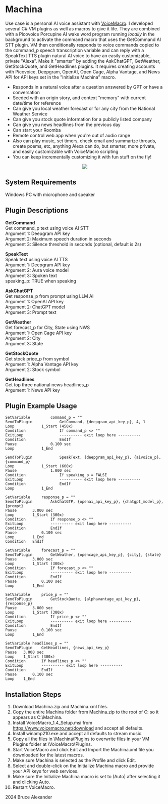 Machina
==

Use case is a personal AI voice assistant with [VoiceMacro](https://www.voicemacro.net). I developed several C# VM plugins as well as macros to give it life. They are combined with a Picovoice Porcupine AI wake word program running *locally* in the background to activate the command macro that uses the GetCommand AI STT plugin. VM then conditionally responds to voice commands copied to the command_p speech transcription variable and can reply with a SpeakText TTS plugin natural AI voice to have an easily customizable, private "Alexa". Make it "smarter" by adding the AskChatGPT, GetWeather, GetStockQuote, and GetHeadlines plugins. It requires creating accounts with Picovoice, Deepgram, OpenAI, Open Cage, Alpha Vantage, and News API for API keys set in the "Initialize Machina" macro.

- Responds in a natural voice after a question answered by GPT or have a conversation
- Seeded with an origin story, and context "memory" with current date/time for reference
- Can give you local weather forecast or for any city from the National Weather Service
- Can give you stock quote information for a publicly listed company
- Can give you news headlines from the previous day
- Can start your Roomba
- Remote control web app when you're out of audio range
- Also can play music, set timers, check email and summarize threads, create poems, etc, anything Alexa can do, but smarter, more private, and easily customizable with VoiceMacro scripting
- You can keep incrementally customizing it with fun stuff on the fly!

<p align="center">
  <img src="https://repository-images.githubusercontent.com/811629505/ba9e6961-bbdc-488c-8760-97e0d3ad67d7" />
</p>

System Requirements
--
Windows PC with microphone and speaker

Plugin Descriptions
--

**GetCommand**  
Get command_p text using voice AI STT  
Argument 1: Deepgram API key  
Argument 2: Maximum speech duration in seconds  
Argument 3: Silence threshold in seconds (optional, default is 2s)  

**SpeakText**  
Speak text using voice AI TTS  
Argument 1: Deepgram API key  
Argument 2: Aura voice model  
Argument 3: Spoken text  
speaking_p: TRUE when speaking  

**AskChatGPT**  
Get response_p from prompt using LLM AI  
Argument 1: OpenAI API key  
Argument 2: ChatGPT model  
Argument 3: Prompt text  

**GetWeather**  
Get forecast_p for City, State using NWS  
Argument 1: Open Cage API key  
Argument 2: City  
Argument 3: State  

**GetStockQuote**  
Get stock price_p from symbol  
Argument 1: Alpha Vantage API key  
Argument 2: Stock symbol  

**GetHeadlines**  
Get top three national news headlines_p  
Argument 1: News API key  

Plugin Example Usage
--

```VoiceMacro
SetVariable	        command_p = ""
SendToPlugin	        GetCommand, {deepgram_api_key_p}, 4, 1
Loop	        1_Start (450x)
Condition	            If command_p <> ""
ExitLoop	            ---------- exit loop here ----------
Condition	            EndIf
Pause	            0.100 sec
Loop	        1_End
```

```VoiceMacro
SendToPlugin	        SpeakText, {deepgram_api_key_p}, {aivoice_p}, {command_p}
Loop	        1_Start (600x)
Pause	            1.000 sec
Condition	            If speaking_p = FALSE
ExitLoop	            ---------- exit loop here ----------
Condition	            EndIf
Loop	        1_End
```

```VoiceMacro
SetVariable	    response_p = ""
SendToPlugin	    AskChatGTP, {openai_api_key_p}, {chatgpt_model_p}, {prompt}
Pause	    3.000 sec
Loop	    1_Start (300x)
Condition	        If response_p <> ""
ExitLoop	        ---------- exit loop here ----------
Condition	        EndIf
Pause	        0.100 sec
Loop	    1_End
Condition	EndIf
```

```VoiceMacro
SetVariable	    forecast_p = ""
SendToPlugin	    GetWeather, {opencage_api_key_p}, {city}, {state}
Pause	    3.000 sec
Loop	    1_Start (300x)
Condition	        If forecast_p <> ""
ExitLoop	        ---------- exit loop here ----------
Condition	        EndIf
Pause	        0.100 sec
Loop	    1_End
```

```VoiceMacro
SetVariable	    price_p = ""
SendToPlugin	    GetStockQuote, {alphavantage_api_key_p}, {response_p}
Pause	    3.000 sec
Loop	    1_Start (300x)
Condition	        If price_p <> ""
ExitLoop	        ---------- exit loop here ----------
Condition	        EndIf
Pause	        0.100 sec
Loop	    1_End
```

```VoiceMacro
SetVariable	headlines_p = ""
SendToPlugin	GetHeadlines, {news_api_key_p}
Pause	3.000 sec
Loop	1_Start (300x)
Condition	    If headlines_p <> ""
ExitLoop	    ---------- exit loop here ----------
Condition	    EndIf
Pause	    0.100 sec
Loop	1_End
```

Installation Steps
--
1. Download Machina.zip and Machina.xml files.
2. Copy the entire Machina folder from Machina.zip to the root of C: so it appears as C:\Machina.
3. Install VoiceMacro_1.4_Setup.msi from https://www.voicemacro.net/download and accept all defaults.
4. Install winamp210.exe and accept all defaults to stream music.
5. Copy all the files in \Machina\Plugins to overwrite files in your VM Plugins folder at \VoiceMacro\Plugins.
6. Start VoiceMacro and click Edit and Import the Machina.xml file you downloaded for the latest macros.
7. Make sure Machina is selected as the Profile and click Edit.
8. Select and double-click on the Initialize Machina macro and provide your API keys for web services.
9. Make sure the Initialize Machina macro is set to (Auto) after selecting it and clicking Auto.
10. Restart VoiceMacro.

2024 Bruce Alexander
